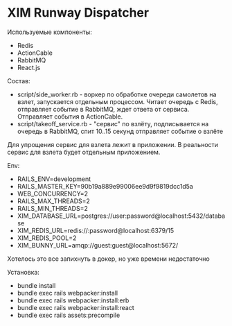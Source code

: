 # XIM Runway Dispatcher

Используемые компоненты:
* Redis
* ActionCable
* RabbitMQ
* React.js

Состав:
* script/side_worker.rb - воркер по обработке очереди самолетов на взлет, запускается отдельным процессом. Читает очередь с Redis, отправляет событие в RabbitMQ, ждет ответа от сервиса. Отправляет события в ActionCable.
* script/takeoff_service.rb - "сервис" по взлёту, подписывается на очередь в RabbitMQ, спит 10..15 секунд отправляет событие о взлёте

Для упрощения сервис для взлета лежит в приложении.
В реальности сервис для взлета будет отдельным приложением.

Env:
* RAILS_ENV=development
* RAILS_MASTER_KEY=90b19a889e99006ee9d9f9819dcc1d5a
* WEB_CONCURRENCY=2
* RAILS_MAX_THREADS=2
* RAILS_MIN_THREADS=2
* XIM_DATABASE_URL=postgres://user:password@localhost:5432/database
* XIM_REDIS_URL=redis://:password@localhost:6379/15
* XIM_REDIS_POOL=2
* XIM_BUNNY_URL=amqp://guest:guest@localhost:5672/

Хотелось это все запихнуть в докер, но уже времени недостаточно

Установка:
* bundle install
* bundle exec rails webpacker:install
* bundle exec rails webpacker:install:erb
* bundle exec rails webpacker:install:react
* bundle exec rails assets:precompile